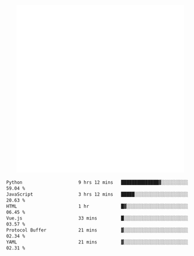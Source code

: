 <div align="center">
    <a href="https://konst.fish">
        <img src="https://raw.githubusercontent.com/konstfish/konstfish/master/fish.svg" alt="Logo" width="450"/>
    </a>
</div>

<!--START_SECTION:waka-->

```text
Python                     9 hrs 12 mins   ██████████████▓░░░░░░░░░░   59.04 %
JavaScript                 3 hrs 12 mins   █████░░░░░░░░░░░░░░░░░░░░   20.63 %
HTML                       1 hr            █▓░░░░░░░░░░░░░░░░░░░░░░░   06.45 %
Vue.js                     33 mins         █░░░░░░░░░░░░░░░░░░░░░░░░   03.57 %
Protocol Buffer            21 mins         ▓░░░░░░░░░░░░░░░░░░░░░░░░   02.34 %
YAML                       21 mins         ▓░░░░░░░░░░░░░░░░░░░░░░░░   02.31 %
```

<!--END_SECTION:waka-->
